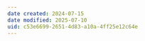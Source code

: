 ```yaml
---
date created: 2024-07-15
date modified: 2025-07-10
uid: c53e6699-2651-4d83-a10a-4ff25e12c64e
---
```

